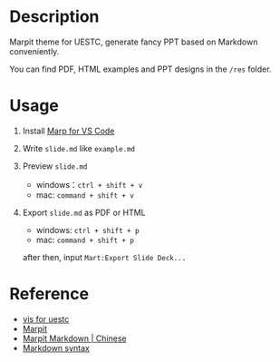# Description

Marpit theme for UESTC, generate fancy PPT based on Markdown conveniently.

You can find PDF, HTML examples and PPT designs in the `/res` folder.

# Usage

1. Install [Marp for VS Code](https://marketplace.visualstudio.com/items?itemName=marp-team.marp-vscode)

2. Write `slide.md` like `example.md`

3. Preview `slide.md`

   - windows：`ctrl + shift + v`
   - mac: `command + shift + v`

4. Export `slide.md` as PDF or HTML

   - windows: `ctrl + shift + p`
   - mac: `command + shift + p`

   after then, input `Mart:Export Slide Deck...`

# Reference

- [vis for uestc](http://vi-uestc-edu-cn-s.vpn.uestc.edu.cn:8118/)
- [Marpit](https://marpit.marp.app/usage)
- [Marpit Markdown | Chinese](https://caizhiyuan.gitee.io/categories/skills/20200730-marp.html)
- [Markdown syntax](https://www.markdown.xyz/basic-syntax/)
